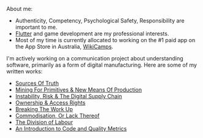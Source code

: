 About me:
- Authenticity, Competency, Psychological Safety, Responsibility are important to me.
- [Flutter](https://flutter.dev/) and game development are my professional interests.
- Most of my time is currently allocated to working on the #1 paid app on the App Store in Australia, [WikiCamps](https://apps.apple.com/au/app/wikicamps-australia/id505365608).

I'm actively working on a communication project about understanding software, primarily as a form of digital manufacturing. Here are some of my written works:
- [Sources Of Truth](https://blog.markvideon.dev/sources-of-truth/)
- [Mining For Primitives & New Means Of Production](https://blog.markvideon.dev/mining-for-primitives-new-means-of-production/)
- [Instability, Risk & The Digital Supply Chain](https://blog.markvideon.dev/instability-risk-and-the-digital-supply-chain/)
- [Ownership & Access Rights](https://blog.markvideon.dev/ownership-and-access-rights/)
- [Breaking The Work Up](https://blog.markvideon.dev/breaking-the-work-up/)
- [Commodisation, Or Lack Thereof](https://blog.markvideon.dev/commoditisation-or-lack-thereof/)
- [The Division of Labour](https://blog.markvideon.dev/the-division-of-labour/)
- [An Introduction to Code and Quality Metrics](https://blog.markvideon.dev/an-introduction-to-code-and-quality-metrics/)


<!--
**markvideon/markvideon** is a ✨ _special_ ✨ repository because its `README.md` (this file) appears on your GitHub profile.

Here are some ideas to get you started:

- 🔭 I’m currently working on ...
- 🌱 I’m currently learning ...
- 👯 I’m looking to collaborate on ...
- 🤔 I’m looking for help with ...
- 💬 Ask me about ...
- 📫 How to reach me: ...
- 😄 Pronouns: ...
- ⚡ Fun fact: ...
-->
